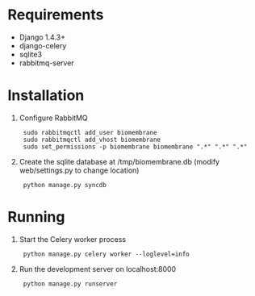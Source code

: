 Requirements
============

* Django 1.4.3+
* django-celery
* sqlite3
* rabbitmq-server 

Installation
============

1. Configure RabbitMQ

        sudo rabbitmqctl add_user biomembrane
        sudo rabbitmqctl add_vhost biomembrane
        sudo set_permissions -p biomembrane biomembrane ".*" ".*" ".*"

2. Create the sqlite database at /tmp/biomembrane.db (modify web/settings.py to change location)

        python manage.py syncdb

Running
=======

1. Start the Celery worker process

        python manage.py celery worker --loglevel=info

2. Run the development server on localhost:8000

        python manage.py runserver
